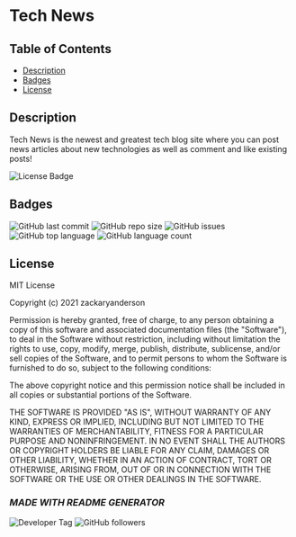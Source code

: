 # Tech News

  ## Table of Contents

  * [Description](#description)  
  * [Badges](#badges)  
  * [License](#license)  


  ## Description

  Tech News is the newest and greatest tech blog site where you can post news articles about new technologies as well as comment and like existing posts!
  
  ![License Badge](https://img.shields.io/badge/license-MIT-brightgreen)
  

  

  

  

  

  

  
  ## Badges

  ![GitHub last commit](https://img.shields.io/github/last-commit/zackaryanderson/tech-news)
  ![GitHub repo size](https://img.shields.io/github/repo-size/zackaryanderson/tech-news)
  ![GitHub issues](https://img.shields.io/github/issues/zackaryanderson/tech-news)
  ![GitHub top language](https://img.shields.io/github/languages/top/zackaryanderson/tech-news) ![GitHub language count](https://img.shields.io/github/languages/count/zackaryanderson/tech-news)
  

  
  ## License
  MIT License

  Copyright (c) 2021 zackaryanderson
    
  Permission is hereby granted, free of charge, to any person obtaining a copy
  of this software and associated documentation files (the "Software"), to deal
  in the Software without restriction, including without limitation the rights
  to use, copy, modify, merge, publish, distribute, sublicense, and/or sell    copies of the Software, and to permit persons to whom the Software is
  furnished to do so, subject to the following conditions:
    
  The above copyright notice and this permission notice shall be included in all
  copies or substantial portions of the Software.
    
  THE SOFTWARE IS PROVIDED "AS IS", WITHOUT WARRANTY OF ANY KIND, EXPRESS OR
  IMPLIED, INCLUDING BUT NOT LIMITED TO THE WARRANTIES OF MERCHANTABILITY,
  FITNESS FOR A PARTICULAR PURPOSE AND NONINFRINGEMENT. IN NO EVENT SHALL THE
  AUTHORS OR COPYRIGHT HOLDERS BE LIABLE FOR ANY CLAIM, DAMAGES OR OTHER
  LIABILITY, WHETHER IN AN ACTION OF CONTRACT, TORT OR OTHERWISE, ARISING FROM,
  OUT OF OR IN CONNECTION WITH THE SOFTWARE OR THE USE OR OTHER DEALINGS IN THE
  SOFTWARE.
    

  

  ### _MADE WITH README GENERATOR_
  ![Developer Tag](https://img.shields.io/badge/Developed%20By%3A-Zack%20Anderson-orange)
  ![GitHub followers](https://img.shields.io/github/followers/zackaryanderson?style=social)
        
